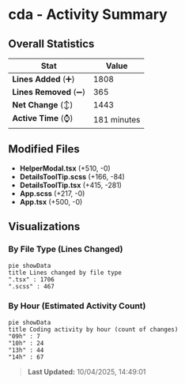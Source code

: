 # cda - Activity Summary 

## Overall Statistics

| Stat                   | Value                                                             |
| ---------------------- | ----------------------------------------------------------------- |
| **Lines Added** (➕)   | 1808                                          |
| **Lines Removed** (➖) | 365                                        |
| **Net Change** (↕)    | 1443                |
| **Active Time** (⌚)   | 181 minutes |


## Modified Files
- **HelperModal.tsx** (+510, -0)
- **DetailsToolTip.scss** (+166, -84)
- **DetailsToolTip.tsx** (+415, -281)
- **App.scss** (+217, -0)
- **App.tsx** (+500, -0)

## Visualizations

### By File Type (Lines Changed)

```mermaid
pie showData
title Lines changed by file type
".tsx" : 1706
".scss" : 467
```

### By Hour (Estimated Activity Count)

```mermaid
pie showData
title Coding activity by hour (count of changes)
"09h" : 7
"10h" : 24
"13h" : 44
"14h" : 67
```


> **Last Updated:** 10/04/2025, 14:49:01